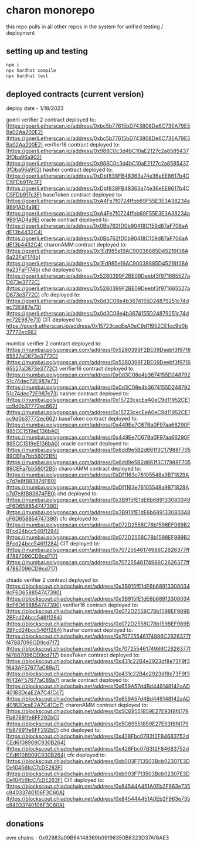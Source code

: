 # charon monorepo

this repo pulls in all other repos in the system for unified testing / deployment

## setting up and testing

```sh
npm i
npx hardhat compile
npx hardhat test
```

## deployed contracts (current version)

deploy date - 1/18/2023

goerli
verifier 2 contract deployed to:  [https://goerli.etherscan.io/address/0xbc5b77615bD743808De6C73EA79E5Ba02Aa200E2](https://goerli.etherscan.io/address/0xbc5b77615bD743808De6C73EA79E5Ba02Aa200E2)
verifier16 contract deployed to: [https://goerli.etherscan.io/address/0x988C0c3d4bC10aE2127c2a85854373fDba96a902](https://goerli.etherscan.io/address/0x988C0c3d4bC10aE2127c2a85854373fDba96a902)
hasher contract deployed to:  [https://goerli.etherscan.io/address/0xDbf838FB48363a74e36eEE8617b4CC5FDb917c3F](https://goerli.etherscan.io/address/0xDbf838FB48363a74e36eEE8617b4CC5FDb917c3F)
baseToken contract deployed to:  [https://goerli.etherscan.io/address/0xA4Fe7f0724ffbb69F55E3E3A38234a9B91AD4a9E](https://goerli.etherscan.io/address/0xA4Fe7f0724ffbb69F55E3E3A38234a9B91AD4a9E)
oracle contract deployed to:  [https://goerli.etherscan.io/address/0x0Bb762fD0b90418C159d87aF706aAdE13b4432C4](https://goerli.etherscan.io/address/0x0Bb762fD0b90418C159d87aF706aAdE13b4432C4)
charonAMM contract deployed to:  [https://goerli.etherscan.io/address/0x1Ed985e19AC90038885D45216f38A6a23FaF174b](https://goerli.etherscan.io/address/0x1Ed985e19AC90038885D45216f38A6a23FaF174b)
chd deployed to:  [https://goerli.etherscan.io/address/0x5280399F2BE09Deebf3f971665527aD873e3772C](https://goerli.etherscan.io/address/0x5280399F2BE09Deebf3f971665527aD873e3772C)
cfc deployed to:  [https://goerli.etherscan.io/address/0x0d3C08e4b3674155D24879251c74dec72E987e73](https://goerli.etherscan.io/address/0x0d3C08e4b3674155D24879251c74dec72E987e73)
CIT deployed to:  https://goerli.etherscan.io/address/0x15723cecEeA0eC9d11952CE1cc9d0b37772ec662

mumbai
verifier 2 contract deployed to:  [https://mumbai.polygonscan.com/address/0x5280399F2BE09Deebf3f971665527aD873e3772C](https://mumbai.polygonscan.com/address/0x5280399F2BE09Deebf3f971665527aD873e3772C)
verifier16 contract deployed to: [https://mumbai.polygonscan.com/address/0x0d3C08e4b3674155D24879251c74dec72E987e73](https://mumbai.polygonscan.com/address/0x0d3C08e4b3674155D24879251c74dec72E987e73)
hasher contract deployed to:  [https://mumbai.polygonscan.com/address/0x15723cecEeA0eC9d11952CE1cc9d0b37772ec662](https://mumbai.polygonscan.com/address/0x15723cecEeA0eC9d11952CE1cc9d0b37772ec662)
baseToken contract deployed to:  [https://mumbai.polygonscan.com/address/0x449Ee7C67Ba0F97aa66290F885CC1519eE136bA0](https://mumbai.polygonscan.com/address/0x449Ee7C67Ba0F97aa66290F885CC1519eE136bA0)
oracle contract deployed to:  [https://mumbai.polygonscan.com/address/0x6dd9e5B2d861f3C17988F70589CEFa7bb560f2B5](https://mumbai.polygonscan.com/address/0x6dd9e5B2d861f3C17988F70589CEFa7bb560f2B5)
charonAMM contract deployed to:  [https://mumbai.polygonscan.com/address/0xDf1163e76105548a9B71829Ac7d7e8fB83874FB0](https://mumbai.polygonscan.com/address/0xDf1163e76105548a9B71829Ac7d7e8fB83874FB0)
chd deployed to:  [https://mumbai.polygonscan.com/address/0x3B915fE1dE6b689133080348cF6D658854747390](https://mumbai.polygonscan.com/address/0x3B915fE1dE6b689133080348cF6D658854747390)
cfc deployed to:  [https://mumbai.polygonscan.com/address/0x072D2558C78b1598EF989B2BFcd24bcc546f1284](https://mumbai.polygonscan.com/address/0x072D2558C78b1598EF989B2BFcd24bcc546f1284)
CIT deployed to:  [https://mumbai.polygonscan.com/address/0x70725546174986C2626377ff47887096CD9cd717](https://mumbai.polygonscan.com/address/0x70725546174986C2626377ff47887096CD9cd717)

chiado
verifier 2 contract deployed to:  [https://blockscout.chiadochain.net/address/0x3B915fE1dE6b689133080348cF6D658854747390](https://blockscout.chiadochain.net/address/0x3B915fE1dE6b689133080348cF6D658854747390)
verifier16 contract deployed to: [https://blockscout.chiadochain.net/address/0x072D2558C78b1598EF989B2BFcd24bcc546f1284](https://blockscout.chiadochain.net/address/0x072D2558C78b1598EF989B2BFcd24bcc546f1284)
hasher contract deployed to:  [https://blockscout.chiadochain.net/address/0x70725546174986C2626377ff47887096CD9cd717](https://blockscout.chiadochain.net/address/0x70725546174986C2626377ff47887096CD9cd717)
baseToken contract deployed to:  [https://blockscout.chiadochain.net/address/0x431c22B4e2923df8e73F9f3f643AF57677aC89a7](https://blockscout.chiadochain.net/address/0x431c22B4e2923df8e73F9f3f643AF57677aC89a7)
oracle contract deployed to:  [https://blockscout.chiadochain.net/address/0x659A57d4Bd449148142aAD40183DcaE2A7C41Cc7](https://blockscout.chiadochain.net/address/0x659A57d4Bd449148142aAD40183DcaE2A7C41Cc7)
charonAMM contract deployed to:  [https://blockscout.chiadochain.net/address/0x5C69551859E27E93f8f4179Fb87691fe6FF292bC](https://blockscout.chiadochain.net/address/0x5C69551859E27E93f8f4179Fb87691fe6FF292bC)
chd deployed to:  [https://blockscout.chiadochain.net/address/0x428Fbc07B3f2F84683752dCEd6108909C930B264](https://blockscout.chiadochain.net/address/0x428Fbc07B3f2F84683752dCEd6108909C930B264)
cfc deployed to:  [https://blockscout.chiadochain.net/address/0xb003F713503Bcb02307E3DDe10456fcC7cDE263F](https://blockscout.chiadochain.net/address/0xb003F713503Bcb02307E3DDe10456fcC7cDE263F)
CIT deployed to:  [https://blockscout.chiadochain.net/address/0x84544A451A0Eb2F963e735c84033740106F3C60A](https://blockscout.chiadochain.net/address/0x84544A451A0Eb2F963e735c84033740106F3C60A)

## donations

evm chains - 0x92683a09B64148369b09f96350B6323D37Af6AE3